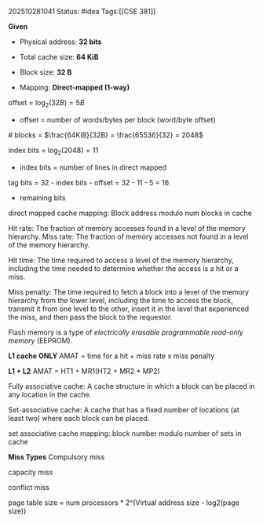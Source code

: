 202510281041
Status: #idea
Tags:[[CSE 381]]

**Given**

- Physical address: **32 bits**
    
- Total cache size: **64 KiB**
    
- Block size: **32 B**
    
- Mapping: **Direct-mapped (1-way)**

offset = $\log_{2}{(32B)} = 5B$
- offset = number of words/bytes per block (word/byte offset)

\# blocks = $\frac{64KiB}{32B} = \frac{65536}{32} = 2048$

index bits = $\log_2{(2048)} = 11$
- index bits = number of lines in direct mapped

tag bits = 32 - index bits - offset = 32 - 11 - 5 = 16
- remaining bits 

direct mapped cache mapping: Block address modulo num blocks in cache

Hit rate: The fraction of memory accesses found in a level of the memory hierarchy.
Miss rate: The fraction of memory accesses not found in a level of the memory hierarchy.

Hit time: The time required to access a level of the memory hierarchy, including the time needed to determine whether the access is a hit or a miss.

Miss penalty: The time required to fetch a block into a level of the memory hierarchy from the lower level, including the time to access the block, transmit it from one level to the other, insert it in the level that experienced the miss, and then pass the block to the requestor.

Flash memory is a type of _electrically erasable programmable read-only memory_ (EEPROM).

**L1 cache ONLY**
AMAT = time for a hit + miss rate x miss penalty

**L1 + L2**
AMAT = HT1 + MR1(HT2 + MR2 * MP2)

Fully associative cache: A cache structure in which a block can be placed in any location in the cache.

Set-associative cache: A cache that has a fixed number of locations (at least two) where each block can be placed.

set associative cache mapping: block number modulo number of sets in cache


**Miss Types**
Compulsory miss

capacity miss

conflict miss

page table size = num processors * 2^(Virtual address size - log2(page size))